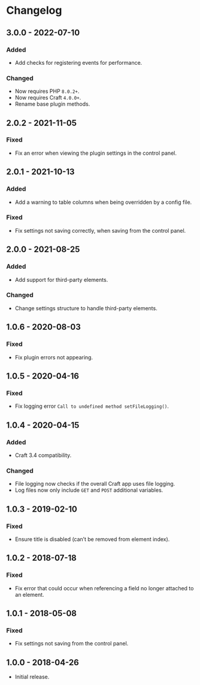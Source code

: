 # Changelog

## 3.0.0 - 2022-07-10

### Added
- Add checks for registering events for performance.

### Changed
- Now requires PHP `8.0.2+`.
- Now requires Craft `4.0.0+`.
- Rename base plugin methods.

## 2.0.2 - 2021-11-05

### Fixed
- Fix an error when viewing the plugin settings in the control panel.

## 2.0.1 - 2021-10-13

### Added
- Add a warning to table columns when being overridden by a config file.

### Fixed
- Fix settings not saving correctly, when saving from the control panel.

## 2.0.0 - 2021-08-25

### Added
- Add support for third-party elements.

### Changed
- Change settings structure to handle third-party elements.

## 1.0.6 - 2020-08-03

### Fixed
- Fix plugin errors not appearing.

## 1.0.5 - 2020-04-16

### Fixed
- Fix logging error `Call to undefined method setFileLogging()`.

## 1.0.4 - 2020-04-15

### Added
- Craft 3.4 compatibility.

### Changed
- File logging now checks if the overall Craft app uses file logging.
- Log files now only include `GET` and `POST` additional variables.

## 1.0.3 - 2019-02-10

### Fixed
- Ensure title is disabled (can’t be removed from element index).

## 1.0.2 - 2018-07-18

### Fixed
- Fix error that could occur when referencing a field no longer attached to an element.

## 1.0.1 - 2018-05-08

### Fixed
- Fix settings not saving from the control panel.

## 1.0.0 - 2018-04-26

- Initial release.
